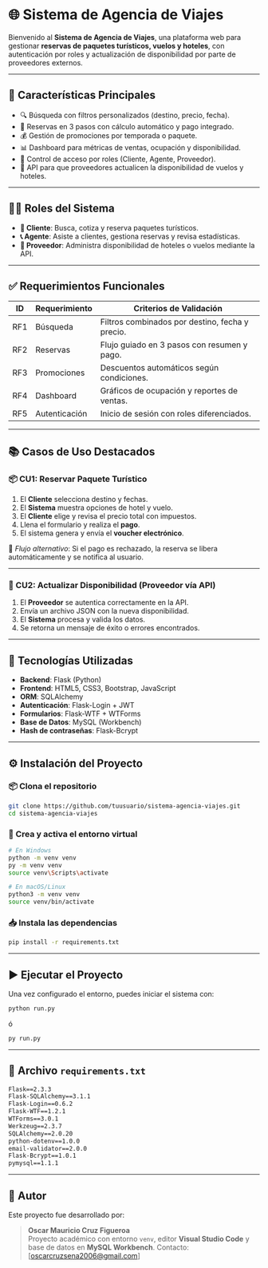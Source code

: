 # 🌐 Sistema de Agencia de Viajes

Bienvenido al **Sistema de Agencia de Viajes**, una plataforma web para gestionar **reservas de paquetes turísticos, vuelos y hoteles**, con autenticación por roles y actualización de disponibilidad por parte de proveedores externos.

---

## 🚀 Características Principales

- 🔍 Búsqueda con filtros personalizados (destino, precio, fecha).
- 🛫 Reservas en 3 pasos con cálculo automático y pago integrado.
- 💰 Gestión de promociones por temporada o paquete.
- 📊 Dashboard para métricas de ventas, ocupación y disponibilidad.
- 👥 Control de acceso por roles (Cliente, Agente, Proveedor).
- 🔄 API para que proveedores actualicen la disponibilidad de vuelos y hoteles.

---

## 👨‍💻 Roles del Sistema

- **🧳 Cliente**: Busca, cotiza y reserva paquetes turísticos.
- **📞 Agente**: Asiste a clientes, gestiona reservas y revisa estadísticas.
- **🏨 Proveedor**: Administra disponibilidad de hoteles o vuelos mediante la API.

---

## ✅ Requerimientos Funcionales

| ID   | Requerimiento                          | Criterios de Validación                                   |
|------|----------------------------------------|-----------------------------------------------------------|
| RF1  | Búsqueda                               | Filtros combinados por destino, fecha y precio.           |
| RF2  | Reservas                               | Flujo guiado en 3 pasos con resumen y pago.               |
| RF3  | Promociones                            | Descuentos automáticos según condiciones.                 |
| RF4  | Dashboard                              | Gráficos de ocupación y reportes de ventas.               |
| RF5  | Autenticación                          | Inicio de sesión con roles diferenciados.                 |

---

## 📚 Casos de Uso Destacados

### 📦 CU1: Reservar Paquete Turístico

1. El **Cliente** selecciona destino y fechas.
2. El **Sistema** muestra opciones de hotel y vuelo.
3. El **Cliente** elige y revisa el precio total con impuestos.
4. Llena el formulario y realiza el **pago**.
5. El sistema genera y envía el **voucher electrónico**.

🔁 *Flujo alternativo*: Si el pago es rechazado, la reserva se libera automáticamente y se notifica al usuario.

---

### 🔄 CU2: Actualizar Disponibilidad (Proveedor vía API)

1. El **Proveedor** se autentica correctamente en la API.
2. Envía un archivo JSON con la nueva disponibilidad.
3. El **Sistema** procesa y valida los datos.
4. Se retorna un mensaje de éxito o errores encontrados.

---

## 🧪 Tecnologías Utilizadas

- **Backend**: Flask (Python)
- **Frontend**: HTML5, CSS3, Bootstrap, JavaScript
- **ORM**: SQLAlchemy
- **Autenticación**: Flask-Login + JWT
- **Formularios**: Flask-WTF + WTForms
- **Base de Datos**: MySQL (Workbench)
- **Hash de contraseñas**: Flask-Bcrypt

---

## ⚙️ Instalación del Proyecto

### 📦 Clona el repositorio

```bash
git clone https://github.com/tuusuario/sistema-agencia-viajes.git
cd sistema-agencia-viajes
```

### 🧰 Crea y activa el entorno virtual

```bash
# En Windows
python -m venv venv
py -m venv venv
source venv\Scripts\activate

# En macOS/Linux
python3 -m venv venv
source venv/bin/activate
```

### 📥 Instala las dependencias

```bash
pip install -r requirements.txt
```

---

## ▶️ Ejecutar el Proyecto

Una vez configurado el entorno, puedes iniciar el sistema con:

```bash
python run.py
```

ó

```bash
py run.py
```

---

## 📄 Archivo `requirements.txt`

```txt
Flask==2.3.3
Flask-SQLAlchemy==3.1.1
Flask-Login==0.6.2
Flask-WTF==1.2.1
WTForms==3.0.1
Werkzeug==2.3.7
SQLAlchemy==2.0.20
python-dotenv==1.0.0
email-validator==2.0.0
Flask-Bcrypt==1.0.1
pymysql==1.1.1
```

---

## 👤 Autor

Este proyecto fue desarrollado por:

> **Oscar Mauricio Cruz Figueroa**  
> Proyecto académico con entorno `venv`, editor **Visual Studio Code** y base de datos en **MySQL Workbench**.
> Contacto: [oscarcruzsena2006@gmail.com]     

